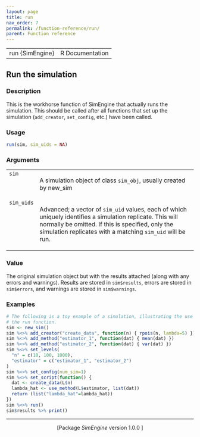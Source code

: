 ```yaml
---
layout: page
title: run 
nav_order: 7 
permalink: /function-reference/run/
parent: Function reference
---
```



<table width="100%" summary="page for run {SimEngine}"><tr><td>run {SimEngine}</td><td style="text-align: right;">R Documentation</td></tr></table>

<h2>Run the simulation</h2>

<h3>Description</h3>

<p>This is the workhorse function of <span class="pkg">SimEngine</span> that actually
runs the simulation. This should be called after all functions that set
up the simulation (<span style='font-family:&quot;SFMono-Regular&quot;,Menlo,Consolas,Monospace; font-size:0.85em'>add_creator</span>, <span style='font-family:&quot;SFMono-Regular&quot;,Menlo,Consolas,Monospace; font-size:0.85em'>set_config</span>, etc.) have been
called.
</p>


<h3>Usage</h3>

```R
run(sim, sim_uids = NA)
```


<h3>Arguments</h3>

<table summary="R argblock">
<tr valign="top"><td><span style='font-family:&quot;SFMono-Regular&quot;,Menlo,Consolas,Monospace; font-size:0.85em'>sim</span></td>
<td>
<p>A simulation object of class <span style='font-family:&quot;SFMono-Regular&quot;,Menlo,Consolas,Monospace; font-size:0.85em'>sim_obj</span>, usually created by
new_sim</p>
</td></tr>
<tr valign="top"><td><span style='font-family:&quot;SFMono-Regular&quot;,Menlo,Consolas,Monospace; font-size:0.85em'>sim_uids</span></td>
<td>
<p>Advanced; a vector of <span style='font-family:&quot;SFMono-Regular&quot;,Menlo,Consolas,Monospace; font-size:0.85em'>sim_uid</span> values, each of which
uniquely identifies a simulation replicate. This will normally be
omitted. If this is specified, only the simulation replicates with a
matching <span style='font-family:&quot;SFMono-Regular&quot;,Menlo,Consolas,Monospace; font-size:0.85em'>sim_uid</span> will be run.</p>
</td></tr>
</table>


<h3>Value</h3>

<p>The original simulation object but with the results attached (along
with any errors and warnings). Results are stored in <span style='font-family:&quot;SFMono-Regular&quot;,Menlo,Consolas,Monospace; font-size:0.85em'>sim$results</span>,
errors are stored in <span style='font-family:&quot;SFMono-Regular&quot;,Menlo,Consolas,Monospace; font-size:0.85em'>sim$errors</span>, and warnings are stored in
<span style='font-family:&quot;SFMono-Regular&quot;,Menlo,Consolas,Monospace; font-size:0.85em'>sim$warnings</span>.
</p>


<h3>Examples</h3>

```R
# The following is a toy example of a simulation, illustrating the use of
# the run function.
sim <- new_sim()
sim %<>% add_creator("create_data", function(n) { rpois(n, lambda=5) })
sim %<>% add_method("estimator_1", function(dat) { mean(dat) })
sim %<>% add_method("estimator_2", function(dat) { var(dat) })
sim %<>% set_levels(
  "n" = c(10, 100, 1000),
  "estimator" = c("estimator_1", "estimator_2")
)
sim %<>% set_config(num_sim=1)
sim %<>% set_script(function() {
  dat <- create_data(L$n)
  lambda_hat <- use_method(L$estimator, list(dat))
  return (list("lambda_hat"=lambda_hat))
})
sim %<>% run()
sim$results %>% print()
```

<hr /><div style="text-align: center;">[Package <em>SimEngine</em> version 1.0.0 ]</div>
